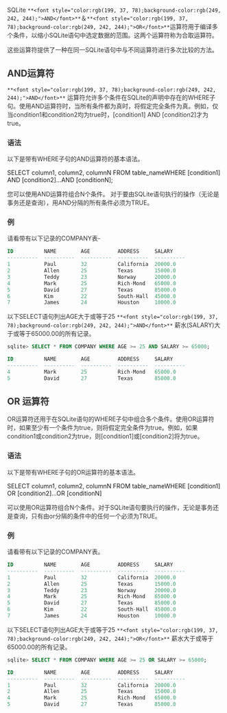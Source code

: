 <font style="color:rgb(51, 51, 51);">SQLite </font>`**<font style="color:rgb(199, 37, 78);background-color:rgb(249, 242, 244);">AND</font>**`<font style="color:rgb(51, 51, 51);">＆</font>`**<font style="color:rgb(199, 37, 78);background-color:rgb(249, 242, 244);">OR</font>**`<font style="color:rgb(51, 51, 51);">运算符用于编译多个条件，以缩小SQLite语句中选定数据的范围。这两个运算符称为合取运算符。</font>

<font style="color:rgb(51, 51, 51);">这些运算符提供了一种在同一SQLite语句中与不同运算符进行多次比较的方法。</font>

## <font style="color:rgb(51, 51, 51);">AND运算符</font>
`**<font style="color:rgb(199, 37, 78);background-color:rgb(249, 242, 244);">AND</font>**`<font style="color:rgb(51, 51, 51);"> </font><font style="color:rgb(51, 51, 51);">运算符允许多个条件在SQLite的声明中存在的WHERE子句。使用AND运算符时，当所有条件都为真时，将假定完全条件为真。例如，仅当condition1和condition2均为true时，[condition1] AND [condition2]才为true。</font>

### <font style="color:rgb(51, 51, 51);">语法</font>
<font style="color:rgb(51, 51, 51);">以下是带有WHERE子句的AND运算符的基本语法。</font>

SELECT column1, column2, columnN FROM table_nameWHERE [condition1] AND [condition2]...AND [conditionN];

<font style="color:rgb(51, 51, 51);">您可以使用AND运算符组合N个条件。 对于要由SQLite语句执行的操作（无论是事务还是查询），用AND分隔的所有条件必须为TRUE。</font>

### <font style="color:rgb(51, 51, 51);">例</font>
<font style="color:rgb(51, 51, 51);">请看带有以下记录的COMPANY表-</font>

```sql
ID          NAME        AGE         ADDRESS     SALARY
----------  ----------  ----------  ----------  ----------
1           Paul        32          California  20000.0
2           Allen       25          Texas       15000.0
3           Teddy       23          Norway      20000.0
4           Mark        25          Rich-Mond   65000.0
5           David       27          Texas       85000.0
6           Kim         22          South-Hall  45000.0
7           James       24          Houston     10000.0
```

<font style="color:rgb(51, 51, 51);">以下SELECT语句列出AGE大于或等于25</font><font style="color:rgb(51, 51, 51);"> </font>`**<font style="color:rgb(199, 37, 78);background-color:rgb(249, 242, 244);">AND</font>**`<font style="color:rgb(51, 51, 51);"> </font><font style="color:rgb(51, 51, 51);">薪水(SALARY)大于或等于65000.00的所有记录。</font>

```sql
sqlite> SELECT * FROM COMPANY WHERE AGE >= 25 AND SALARY >= 65000;

ID          NAME        AGE         ADDRESS     SALARY
----------  ----------  ----------  ----------  ----------
4           Mark        25          Rich-Mond   65000.0
5           David       27          Texas       85000.0
```

## <font style="color:rgb(51, 51, 51);">OR 运算符</font>
<font style="color:rgb(51, 51, 51);">OR运算符还用于在SQLite语句的WHERE子句中组合多个条件。使用OR运算符时，如果至少有一个条件为true，则将假定完全条件为true。例如，如果condition1或condition2为true，则[condition1]或[condition2]将为true。</font>

### <font style="color:rgb(51, 51, 51);">语法</font>
<font style="color:rgb(51, 51, 51);">以下是带有WHERE子句的OR运算符的基本语法。</font>

SELECT column1, column2, columnN FROM table_nameWHERE [condition1] OR [condition2]...OR [conditionN]

<font style="color:rgb(51, 51, 51);">可以使用OR运算符组合N个条件。对于SQLite语句要执行的操作，无论是事务还是查询，只有由or分隔的条件中的任何一个必须为TRUE。</font>

### <font style="color:rgb(51, 51, 51);">例</font>
<font style="color:rgb(51, 51, 51);">请看带有以下记录的COMPANY表。</font>

```sql
ID          NAME        AGE         ADDRESS     SALARY
----------  ----------  ----------  ----------  ----------
1           Paul        32          California  20000.0
2           Allen       25          Texas       15000.0
3           Teddy       23          Norway      20000.0
4           Mark        25          Rich-Mond   65000.0
5           David       27          Texas       85000.0
6           Kim         22          South-Hall  45000.0
7           James       24          Houston     10000.0
```

<font style="color:rgb(51, 51, 51);">以下SELECT语句列出AGE大于或等于25</font><font style="color:rgb(51, 51, 51);"> </font>`**<font style="color:rgb(199, 37, 78);background-color:rgb(249, 242, 244);">OR</font>**`<font style="color:rgb(51, 51, 51);"> </font><font style="color:rgb(51, 51, 51);">薪水大于或等于65000.00的所有记录。</font>

```sql
sqlite> SELECT * FROM COMPANY WHERE AGE >= 25 OR SALARY >= 65000;

ID          NAME        AGE         ADDRESS     SALARY
----------  ----------  ----------  ----------  ----------
1           Paul        32          California  20000.0
2           Allen       25          Texas       15000.0
4           Mark        25          Rich-Mond   65000.0
5           David       27          Texas       85000.0
```

